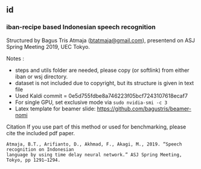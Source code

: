 ## id

### iban-recipe based Indonesian speech recognition
Structured by Bagus Tris Atmaja (btatmaja@gmail.com), presentend on ASJ Spring Meeting 2019, UEC Tokyo.


Notes : 
- steps and utils folder are needed, please copy (or softlink) from either iban or wsj directory.  
- dataset is not included due to copyright, but its structure is given in text file
- Used Kaldi commit = 0e5d755fdbe8a746223f05bcf7243107618ecaf7
- For single GPU, set exclusive mode via `sudo nvidia-smi -c 3`
- Latex template for beamer slide: https://github.com/bagustris/beamer-nomi

Citation
If you use part of this method or used for benchmarking, please cite the included pdf paper.
```
Atmaja, B.T., Arifianto, D., Akhmad, F., Akagi, M., 2019. “Speech recognition on Indonesian 
language by using time delay neural network.” ASJ Spring Meeting, Tokyo, pp 1291–1294.
```
